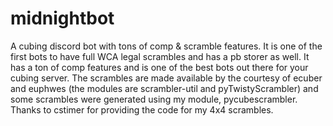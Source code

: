 # midnightbot
A cubing discord bot with tons of comp &amp; scramble features. It is one of the first bots to have full WCA legal scrambles and has a pb storer as well. It has a ton of comp features and is one of the best bots out there for your cubing server. The scrambles are made available by the courtesy of ecuber and euphwes (the modules are scrambler-util and pyTwistyScrambler) and some scrambles were generated using my module, pycubescrambler. Thanks to cstimer for providing the code for my 4x4 scrambles.
